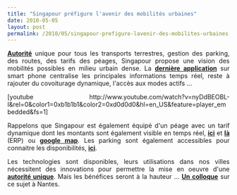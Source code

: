 ```yaml
---
title: "Singapour préfigure l'avenir des mobilités urbaines"
date: 2010-05-05
layout: post
permalink: /2010/05/singapour-prefigure-lavenir-des-mobilites-urbaines.html
---
```


<p style="text-align: justify"><strong><a href="/2009/11/autorite-des-transports-vers-une-revolution.html" target="_blank">Autorité</a></strong> unique pour tous les transports terrestres, gestion des parking, des routes, des tarifs des péages, Singapour propose une vision des mobilités possibles en milieu urbain dense. La <strong><a href="http://www.onemotoring.com.sg/publish/onemotoring/en/on_the_roads.html" target="_blank">dernière application</a></strong> sur smart phone centralise les principales informations temps réel, reste à rajouter du covoiturage dynamique, l'accès aux modes actifs ...</p> <p style="text-align: justify">  [youtube http://www.youtube.com/watch?v=nyDdBEOBL-I&rel=0&color1=0xb1b1b1&color2=0xd0d0d0&hl=en_US&feature=player_embedded&fs=1]</p> <p style="text-align: justify">Rappelons que Singapour est également équipé d'un péage avec un tarif dynamique dont les montants sont également visible en temps réel, <strong><a href="http://interactivemap.onemotoring.com.sg/mapapp/index.html?param=redirect" target="_blank">ici</a></strong> et <strong><a href="http://www.onemotoring.com.sg/publish/onemotoring/en/on_the_roads/ERP_Rates.html" target="_blank">là</a></strong> (ERP) ou <strong><a href="http://maps.google.com.sg/" target="_blank">google map</a></strong>. Les parking sont également accessibles pour connaitre les disponibilités, <strong><a href="http://www.onemotoring.com.sg/publish/onemotoring/en/on_the_roads/parking/parking_lot.html?area=Orchard&flag=true" target="_blank">ici</a></strong>.</p> <p style="text-align: justify">Les technologies sont disponibles, leurs utilisations dans nos villes nécessitent des innovations pour permettre la mise en oeuvre d'une <strong><a href="/2009/11/autorite-des-transports-vers-une-revolution.html" target="_blank">autorité unique</a></strong>. Mais les bénéfices seront à la hauteur ... <strong><a href="http://www.droit.univ-nantes.fr/labos/dcs/upload/pdf/Programme_15.pdf" target="_blank">Un colloque</a></strong> sur ce sujet à Nantes.</p>